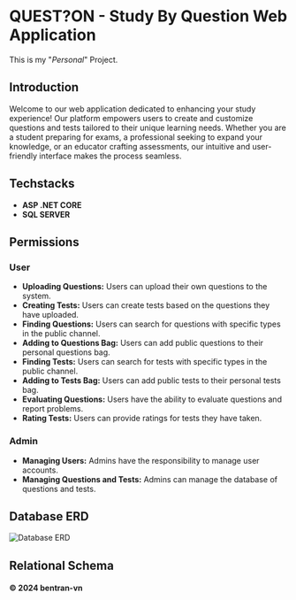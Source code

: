 <h1> QUEST?ON - Study By Question Web Application </h1>
This is my "<i>Personal</i>" Project.<br>

## Introduction
Welcome to our web application dedicated to enhancing your study experience! Our platform empowers users to create and customize questions and tests tailored to their unique learning needs. Whether you are a student preparing for exams, a professional seeking to expand your knowledge, or an educator crafting assessments, our intuitive and user-friendly interface makes the process seamless.

## Techstacks
- **ASP .NET CORE**
- **SQL SERVER**

## Permissions

### User

- **Uploading Questions:** Users can upload their own questions to the system.
- **Creating Tests:** Users can create tests based on the questions they have uploaded.
- **Finding Questions:** Users can search for questions with specific types in the public channel.
- **Adding to Questions Bag:** Users can add public questions to their personal questions bag.
- **Finding Tests:** Users can search for tests with specific types in the public channel.
- **Adding to Tests Bag:** Users can add public tests to their personal tests bag.
- **Evaluating Questions:** Users have the ability to evaluate questions and report problems.
- **Rating Tests:** Users can provide ratings for tests they have taken.

### Admin

- **Managing Users:** Admins have the responsibility to manage user accounts.
- **Managing Questions and Tests:** Admins can manage the database of questions and tests.

## Database ERD
![Database ERD](https://github.com/bentran1vn/PERSONAL-QUESTION/blob/master/bentran1vn.question.public/database.png)

## Relational Schema

#### © 2024 bentran-vn
